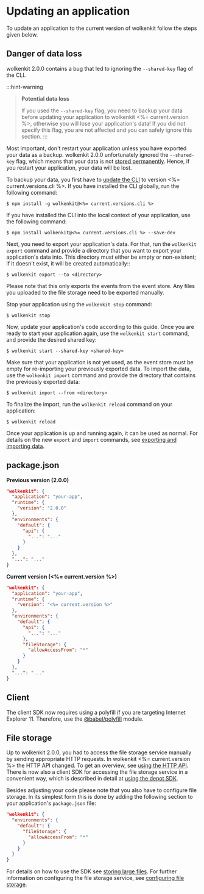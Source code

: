 # Updating an application

To update an application to the current version of wolkenkit follow the steps given below.

## Danger of data loss

wolkenkit 2.0.0 contains a bug that led to ignoring the `--shared-key` flag of the CLI.

:::hint-warning
> **Potential data loss**
>
> If you used the `--shared-key` flag, you need to backup your data before updating your application to wolkenkit <%= current.version %>, otherwise you will lose your application's data! If you did not specify this flag, you are not affected and you can safely ignore this section.
:::

Most important, don't restart your application unless you have exported your data as a backup. wolkenkit 2.0.0 unfortunately ignored the `--shared-key` flag, which means that your data is not [stored permanently](../../../reference/using-the-cli/storing-data-permanently/). Hence, if you restart your application, your data will be lost.

To backup your data, you first have to [update the CLI](../../../getting-started/updating-wolkenkit/updating-the-cli/) to version <%= current.versions.cli %>. If you have installed the CLI globally, run the following command:

```shell
$ npm install -g wolkenkit@<%= current.versions.cli %>
```

If you have installed the CLI into the local context of your application, use the following command:

```shell
$ npm install wolkenkit@<%= current.versions.cli %> --save-dev
```

Next, you need to export your application's data. For that, run the `wolkenkit export` command and provide a directory that you want to export your application's data into. This directory must either be empty or non-existent; if it doesn't exist, it will be created automatically::

```shell
$ wolkenkit export --to <directory>
```

Please note that this only exports the events from the event store. Any files you uploaded to the file storage need to be exported manually.

Stop your application using the `wolkenkit stop` command:

```shell
$ wolkenkit stop
```

Now, update your application's code according to this guide. Once you are ready to start your application again, use the `wolkenkit start` command, and provide the desired shared key:

```shell
$ wolkenkit start --shared-key <shared-key>
```

Make sure that your application is not yet used, as the event store must be empty for re-importing your previously exported data. To import the data, use the `wolkenkit import` command and provide the directory that contains the previously exported data:

```shell
$ wolkenkit import --from <directory>
```

To finalize the import, run the `wolkenkit reload` command on your application:

```shell
$ wolkenkit reload
```

Once your application is up and running again, it can be used as normal. For details on the new `export` and `import` commands, see [exporting and importing data](../../../reference/using-the-cli/exporting-and-importing-data/).

## package.json

**Previous version (2.0.0)**

```json
"wolkenkit": {
  "application": "your-app",
  "runtime": {
    "version": "2.0.0"
  },
  "environments": {
    "default": {
      "api": {
        "...": "..."
      }
    }
  },
  "...": "..."
}
```

**Current version (<%= current.version %>)**

```json
"wolkenkit": {
  "application": "your-app",
  "runtime": {
    "version": "<%= current.version %>"
  },
  "environments": {
    "default": {
      "api": {
        "...": "..."
      },
      "fileStorage": {
        "allowAccessFrom": "*"
      }
    }
  },
  "...": "..."
}
```

## Client

The client SDK now requires using a polyfill if you are targeting Internet Explorer 11. Therefore, use the [@babel/polyfill](../../../reference/building-a-client/connecting-to-an-application/#installing-the-sdk) module.

## File storage

Up to wolkenkit 2.0.0, you had to access the file storage service manually by sending appropriate HTTP requests. In wolkenkit <%= current.version %> the HTTP API changed. To get an overview, see [using the HTTP API](../../../reference/storing-large-files/accessing-file-storage/#using-the-http-api). There is now also a client SDK for accessing the file storage service in a convenient way, which is described in detail at [using the depot SDK](../../../reference/storing-large-files/accessing-file-storage/#using-the-depot-sdk).

Besides adjusting your code please note that you also have to configure file storage. In its simplest form this is done by adding the following section to your application's `package.json` file:

```json
"wolkenkit": {
  "environments": {
    "default": {
      "fileStorage": {
        "allowAccessFrom": "*"
      }
    }
  }
}
```

For details on how to use the SDK see [storing large files](../../../reference/storing-large-files/accessing-file-storage/). For further information on configuring the file storage service, see [configuring file storage](../../../reference/configuring-an-application/configuring-file-storage/).
